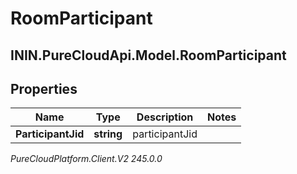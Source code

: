 # RoomParticipant

## ININ.PureCloudApi.Model.RoomParticipant

## Properties

|Name | Type | Description | Notes|
|------------ | ------------- | ------------- | -------------|
| **ParticipantJid** | **string** | participantJid | |



_PureCloudPlatform.Client.V2 245.0.0_
